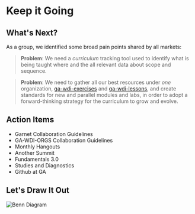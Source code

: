 # Keep it Going
## What's Next?

As a group, we identified some broad pain points shared by all markets: 
> **Problem**: We need a ​_curriculum_ tracking tool used​ to identify what is being taught where and the all relevant data about scope and sequence. 

> **Problem**: We need to gather all our best resources under *one* organization, [ga-wdi-exercises](http://github.com/ga-wdi-exercises) and  [ga-wdi-lessons](http://github.com/ga-wdi-lessons), and create standards for new and parallel modules and labs, in order to adopt a forward-thinking strategy for the curriculum to grow and evolve.


## Action Items
- Garnet Collaboration Guidelines
- GA-WDI-ORGS Collaboration Guidelines
- Monthly Hangouts
- Another Summit
- Fundamentals 3.0
- Studies and Diagnostics
- Github at GA

## Let's Draw It Out


![Benn Diagram](https://benhulan.gitbooks.io/wdi-consultant-summit-2016/content/images/benn-diagram.png)